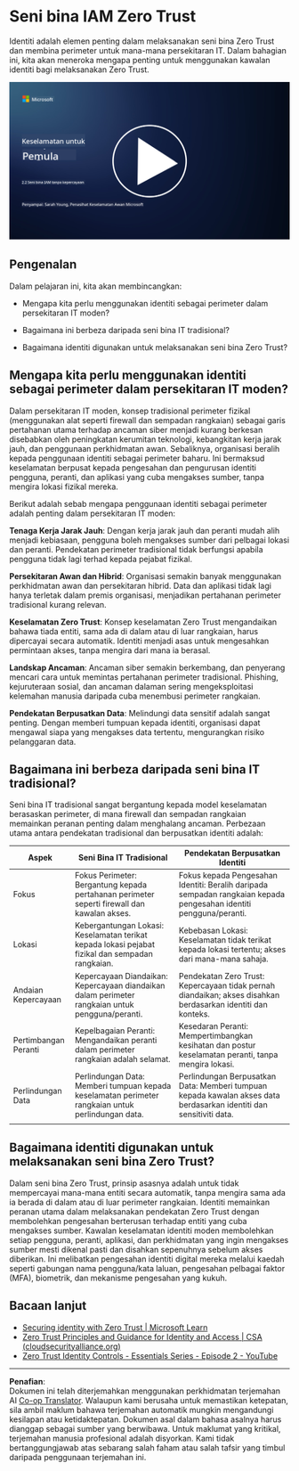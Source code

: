 <!--
CO_OP_TRANSLATOR_METADATA:
{
  "original_hash": "4774a978af123f72ebb872199c4c4d4f",
  "translation_date": "2025-09-03T23:42:19+00:00",
  "source_file": "2.2 IAM zero trust architecture.md",
  "language_code": "ms"
}
-->
# Seni bina IAM Zero Trust

Identiti adalah elemen penting dalam melaksanakan seni bina Zero Trust dan membina perimeter untuk mana-mana persekitaran IT. Dalam bahagian ini, kita akan meneroka mengapa penting untuk menggunakan kawalan identiti bagi melaksanakan Zero Trust.

[![Tonton video](../../translated_images/2-2_placeholder.9ba44fe6f92cd8d7bc51d8447bd20954cc74d8f2a5405402a78e6a42edcbf819.ms.png)](https://learn-video.azurefd.net/vod/player?id=69fb20f6-0f81-4660-b6cd-dcd75d34bd98)

## Pengenalan

Dalam pelajaran ini, kita akan membincangkan:

 - Mengapa kita perlu menggunakan identiti sebagai perimeter dalam persekitaran IT moden?
   
 - Bagaimana ini berbeza daripada seni bina IT tradisional?

 - Bagaimana identiti digunakan untuk melaksanakan seni bina Zero Trust?

## Mengapa kita perlu menggunakan identiti sebagai perimeter dalam persekitaran IT moden?

Dalam persekitaran IT moden, konsep tradisional perimeter fizikal (menggunakan alat seperti firewall dan sempadan rangkaian) sebagai garis pertahanan utama terhadap ancaman siber menjadi kurang berkesan disebabkan oleh peningkatan kerumitan teknologi, kebangkitan kerja jarak jauh, dan penggunaan perkhidmatan awan. Sebaliknya, organisasi beralih kepada penggunaan identiti sebagai perimeter baharu. Ini bermaksud keselamatan berpusat kepada pengesahan dan pengurusan identiti pengguna, peranti, dan aplikasi yang cuba mengakses sumber, tanpa mengira lokasi fizikal mereka.

Berikut adalah sebab mengapa penggunaan identiti sebagai perimeter adalah penting dalam persekitaran IT moden:

**Tenaga Kerja Jarak Jauh**: Dengan kerja jarak jauh dan peranti mudah alih menjadi kebiasaan, pengguna boleh mengakses sumber dari pelbagai lokasi dan peranti. Pendekatan perimeter tradisional tidak berfungsi apabila pengguna tidak lagi terhad kepada pejabat fizikal.

**Persekitaran Awan dan Hibrid**: Organisasi semakin banyak menggunakan perkhidmatan awan dan persekitaran hibrid. Data dan aplikasi tidak lagi hanya terletak dalam premis organisasi, menjadikan pertahanan perimeter tradisional kurang relevan.

**Keselamatan Zero Trust**: Konsep keselamatan Zero Trust mengandaikan bahawa tiada entiti, sama ada di dalam atau di luar rangkaian, harus dipercayai secara automatik. Identiti menjadi asas untuk mengesahkan permintaan akses, tanpa mengira dari mana ia berasal.

**Landskap Ancaman**: Ancaman siber semakin berkembang, dan penyerang mencari cara untuk memintas pertahanan perimeter tradisional. Phishing, kejuruteraan sosial, dan ancaman dalaman sering mengeksploitasi kelemahan manusia daripada cuba menembusi perimeter rangkaian.

**Pendekatan Berpusatkan Data**: Melindungi data sensitif adalah sangat penting. Dengan memberi tumpuan kepada identiti, organisasi dapat mengawal siapa yang mengakses data tertentu, mengurangkan risiko pelanggaran data.

## Bagaimana ini berbeza daripada seni bina IT tradisional?

Seni bina IT tradisional sangat bergantung kepada model keselamatan berasaskan perimeter, di mana firewall dan sempadan rangkaian memainkan peranan penting dalam menghalang ancaman. Perbezaan utama antara pendekatan tradisional dan berpusatkan identiti adalah:

|      Aspek                 |      Seni Bina IT Tradisional                                                                  |      Pendekatan Berpusatkan Identiti                                                                             |
|-----------------------------|----------------------------------------------------------------------------------------------------|------------------------------------------------------------------------------------------------------------|
|     Fokus                   |     Fokus Perimeter: Bergantung kepada pertahanan perimeter seperti firewall dan kawalan akses.             |     Fokus kepada Pengesahan Identiti: Beralih daripada sempadan rangkaian kepada pengesahan identiti pengguna/peranti.     |
|     Lokasi                |     Kebergantungan Lokasi: Keselamatan terikat kepada lokasi pejabat fizikal dan sempadan rangkaian.    |     Kebebasan Lokasi: Keselamatan tidak terikat kepada lokasi tertentu; akses dari mana-mana sahaja.                |
|     Andaian Kepercayaan        |     Kepercayaan Diandaikan: Kepercayaan diandaikan dalam perimeter rangkaian untuk pengguna/peranti.                 |     Pendekatan Zero Trust: Kepercayaan tidak pernah diandaikan; akses disahkan berdasarkan identiti dan konteks.       |
|     Pertimbangan Peranti    |     Kepelbagaian Peranti: Mengandaikan peranti dalam perimeter rangkaian adalah selamat.                  |     Kesedaran Peranti: Mempertimbangkan kesihatan dan postur keselamatan peranti, tanpa mengira lokasi.               |
|     Perlindungan Data         |     Perlindungan Data: Memberi tumpuan kepada keselamatan perimeter rangkaian untuk perlindungan data.                 |     Perlindungan Berpusatkan Data: Memberi tumpuan kepada kawalan akses data berdasarkan identiti dan sensitiviti data.    |
|                             |                                                                                                    |                                                                                                            |

## Bagaimana identiti digunakan untuk melaksanakan seni bina Zero Trust?

Dalam seni bina Zero Trust, prinsip asasnya adalah untuk tidak mempercayai mana-mana entiti secara automatik, tanpa mengira sama ada ia berada di dalam atau di luar perimeter rangkaian. Identiti memainkan peranan utama dalam melaksanakan pendekatan Zero Trust dengan membolehkan pengesahan berterusan terhadap entiti yang cuba mengakses sumber. Kawalan keselamatan identiti moden membolehkan setiap pengguna, peranti, aplikasi, dan perkhidmatan yang ingin mengakses sumber mesti dikenal pasti dan disahkan sepenuhnya sebelum akses diberikan. Ini melibatkan pengesahan identiti digital mereka melalui kaedah seperti gabungan nama pengguna/kata laluan, pengesahan pelbagai faktor (MFA), biometrik, dan mekanisme pengesahan yang kukuh.

## Bacaan lanjut

- [Securing identity with Zero Trust | Microsoft Learn](https://learn.microsoft.com/security/zero-trust/deploy/identity?WT.mc_id=academic-96948-sayoung)
- [Zero Trust Principles and Guidance for Identity and Access | CSA (cloudsecurityalliance.org)](https://cloudsecurityalliance.org/artifacts/zero-trust-principles-and-guidance-for-iam/)
- [Zero Trust Identity Controls - Essentials Series - Episode 2 - YouTube](https://www.youtube.com/watch?v=fQZQznIKcGM&list=PLXtHYVsvn_b_gtX1-NB62wNervQx1Fhp4&index=13)

---

**Penafian**:  
Dokumen ini telah diterjemahkan menggunakan perkhidmatan terjemahan AI [Co-op Translator](https://github.com/Azure/co-op-translator). Walaupun kami berusaha untuk memastikan ketepatan, sila ambil maklum bahawa terjemahan automatik mungkin mengandungi kesilapan atau ketidaktepatan. Dokumen asal dalam bahasa asalnya harus dianggap sebagai sumber yang berwibawa. Untuk maklumat yang kritikal, terjemahan manusia profesional adalah disyorkan. Kami tidak bertanggungjawab atas sebarang salah faham atau salah tafsir yang timbul daripada penggunaan terjemahan ini.